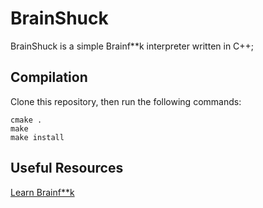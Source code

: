 # BrainShuck

BrainShuck is a simple Brainf\*\*k interpreter written in C++;

## Compilation

Clone this repository, then run the following commands:

```
cmake .
make
make install
```

## Useful Resources

[Learn Brainf\*\*k](https://esolangs.org/wiki/Brainfuck)



